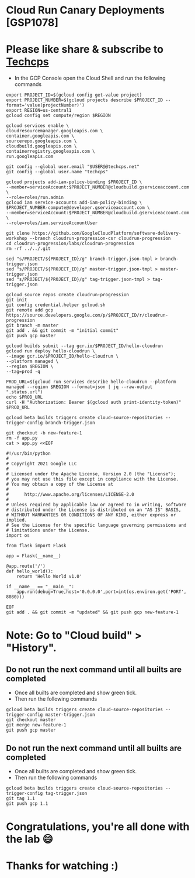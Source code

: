 
# Cloud Run Canary Deployments [GSP1078]

# Please like share & subscribe to [Techcps](https://www.youtube.com/@techcps)

* In the GCP Console open the Cloud Shell and run the following commands
```
export PROJECT_ID=$(gcloud config get-value project)
export PROJECT_NUMBER=$(gcloud projects describe $PROJECT_ID --format='value(projectNumber)')
export REGION=us-central1
gcloud config set compute/region $REGION

gcloud services enable \
cloudresourcemanager.googleapis.com \
container.googleapis.com \
sourcerepo.googleapis.com \
cloudbuild.googleapis.com \
containerregistry.googleapis.com \
run.googleapis.com

git config --global user.email "$USER@@techcps.net"
git config --global user.name "techcps"

gcloud projects add-iam-policy-binding $PROJECT_ID \
--member=serviceAccount:$PROJECT_NUMBER@cloudbuild.gserviceaccount.com \
--role=roles/run.admin
gcloud iam service-accounts add-iam-policy-binding \
$PROJECT_NUMBER-compute@developer.gserviceaccount.com \
--member=serviceAccount:$PROJECT_NUMBER@cloudbuild.gserviceaccount.com \
--role=roles/iam.serviceAccountUser

git clone https://github.com/GoogleCloudPlatform/software-delivery-workshop --branch cloudrun-progression-csr cloudrun-progression
cd cloudrun-progression/labs/cloudrun-progression
rm -rf ../../.git

sed "s/PROJECT/${PROJECT_ID}/g" branch-trigger.json-tmpl > branch-trigger.json
sed "s/PROJECT/${PROJECT_ID}/g" master-trigger.json-tmpl > master-trigger.json
sed "s/PROJECT/${PROJECT_ID}/g" tag-trigger.json-tmpl > tag-trigger.json

gcloud source repos create cloudrun-progression
git init
git config credential.helper gcloud.sh
git remote add gcp https://source.developers.google.com/p/$PROJECT_ID/r/cloudrun-progression
git branch -m master
git add . && git commit -m "initial commit"
git push gcp master

gcloud builds submit --tag gcr.io/$PROJECT_ID/hello-cloudrun
gcloud run deploy hello-cloudrun \
--image gcr.io/$PROJECT_ID/hello-cloudrun \
--platform managed \
--region $REGION \
--tag=prod -q

PROD_URL=$(gcloud run services describe hello-cloudrun --platform managed --region $REGION --format=json | jq --raw-output ".status.url")
echo $PROD_URL
curl -H "Authorization: Bearer $(gcloud auth print-identity-token)" $PROD_URL

gcloud beta builds triggers create cloud-source-repositories --trigger-config branch-trigger.json

git checkout -b new-feature-1
rm -f app.py
cat > app.py <<EOF

#!/usr/bin/python
#
# Copyright 2021 Google LLC
#
# Licensed under the Apache License, Version 2.0 (the "License");
# you may not use this file except in compliance with the License.
# You may obtain a copy of the License at
#
#      http://www.apache.org/licenses/LICENSE-2.0
#
# Unless required by applicable law or agreed to in writing, software
# distributed under the License is distributed on an "AS IS" BASIS,
# WITHOUT WARRANTIES OR CONDITIONS OF ANY KIND, either express or implied.
# See the License for the specific language governing permissions and
# limitations under the License.
import os

from flask import Flask

app = Flask(__name__)

@app.route('/')
def hello_world():
    return 'Hello World v1.0'

if __name__ == "__main__":
    app.run(debug=True,host='0.0.0.0',port=int(os.environ.get('PORT', 8080)))

EOF
git add . && git commit -m "updated" && git push gcp new-feature-1
```

# Note: Go to "Cloud build" > "History". 
## Do not run the next command until all builts are completed
* Once all builts are completed and show green tick.
* Then run the following commands

```
gcloud beta builds triggers create cloud-source-repositories --trigger-config master-trigger.json
git checkout master
git merge new-feature-1
git push gcp master
```

## Do not run the next command until all builts are completed
* Once all builts are completed and show green tick.
* Then run the following commands

```
gcloud beta builds triggers create cloud-source-repositories --trigger-config tag-trigger.json
git tag 1.1
git push gcp 1.1
```

# Congratulations, you're all done with the lab 😄

# Thanks for watching :)
